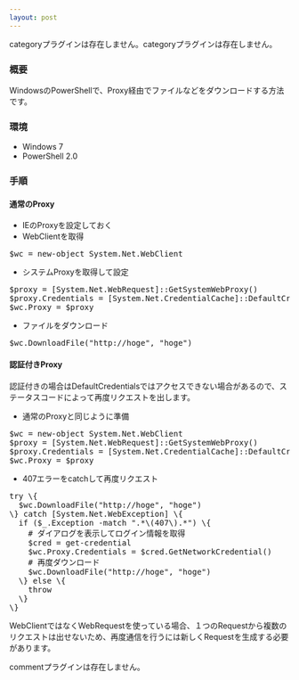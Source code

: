 ```yaml
---
layout: post
---
```

<p><span class="error">categoryプラグインは存在しません。</span><span class="error">categoryプラグインは存在しません。</span></p>
<h3>概要</h3>
<p>WindowsのPowerShellで、Proxy経由でファイルなどをダウンロードする方法です。</p>
<h3>環境</h3>
<ul>
<li>Windows 7</li>
<li>PowerShell 2.0</li>
</ul>
<h3>手順</h3>
<h4>通常のProxy</h4>
<ul>
<li>IEのProxyを設定しておく</li>
<li>WebClientを取得</li>
</ul>
<pre>$wc = new-object System.Net.WebClient
</pre>
<ul>
<li>システムProxyを取得して設定</li>
</ul>
<pre>$proxy = [System.Net.WebRequest]::GetSystemWebProxy()
$proxy.Credentials = [System.Net.CredentialCache]::DefaultCredentials
$wc.Proxy = $proxy
</pre>
<ul>
<li>ファイルをダウンロード</li>
</ul>
<pre>$wc.DownloadFile(&quot;http://hoge&quot;, &quot;hoge&quot;)
</pre>
<h4>認証付きProxy</h4>
<p>認証付きの場合はDefaultCredentialsではアクセスできない場合があるので、ステータスコードによって再度リクエストを出します。</p>
<ul>
<li>通常のProxyと同じように準備</li>
</ul>
<pre>$wc = new-object System.Net.WebClient
$proxy = [System.Net.WebRequest]::GetSystemWebProxy()
$proxy.Credentials = [System.Net.CredentialCache]::DefaultCredentials
$wc.Proxy = $proxy
</pre>
<ul>
<li>407エラーをcatchして再度リクエスト</li>
</ul>
<pre>try \{
  $wc.DownloadFile(&quot;http://hoge&quot;, &quot;hoge&quot;)
\} catch [System.Net.WebException] \{
  if ($_.Exception -match &quot;.*\(407\).*&quot;) \{
    # ダイアログを表示してログイン情報を取得
    $cred = get-credential
    $wc.Proxy.Credentials = $cred.GetNetworkCredential()
    # 再度ダウンロード
    $wc.DownloadFile(&quot;http://hoge&quot;, &quot;hoge&quot;)
  \} else \{
    throw
  \}
\}
</pre>
<p>WebClientではなくWebRequestを使っている場合、１つのRequestから複数のリクエストは出せないため、再度通信を行うには新しくRequestを生成する必要があります。</p>
<p><span class="error">commentプラグインは存在しません。</span> </p>
